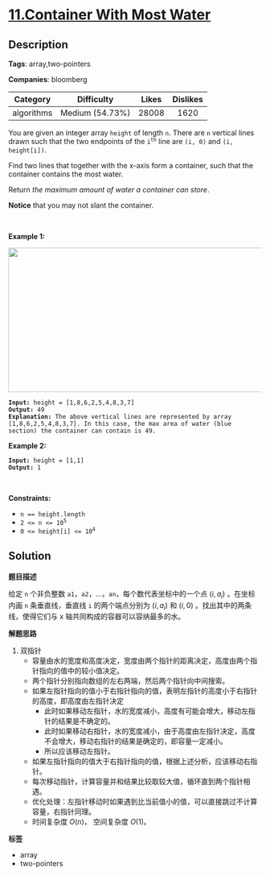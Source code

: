 # [11.Container With Most Water](https://leetcode.com/problems/container-with-most-water/description/)

## Description

**Tags**: array,two-pointers

**Companies**: bloomberg

|  Category  |   Difficulty    | Likes | Dislikes |
| :--------: | :-------------: | :---: | :------: |
| algorithms | Medium (54.73%) | 28008 |   1620   |

<p>You are given an integer array <code>height</code> of length <code>n</code>. There are <code>n</code> vertical lines drawn such that the two endpoints of the <code>i<sup>th</sup></code> line are <code>(i, 0)</code> and <code>(i, height[i])</code>.</p>
<p>Find two lines that together with the x-axis form a container, such that the container contains the most water.</p>
<p>Return <em>the maximum amount of water a container can store</em>.</p>
<p><strong>Notice</strong> that you may not slant the container.</p>
<p>&nbsp;</p>
<p><strong class="example">Example 1:</strong></p>
<img alt="" src="https://s3-lc-upload.s3.amazonaws.com/uploads/2018/07/17/question_11.jpg" style="width: 600px; height: 287px;" />
<pre><code><strong>Input:</strong> height = [1,8,6,2,5,4,8,3,7]
<strong>Output:</strong> 49
<strong>Explanation:</strong> The above vertical lines are represented by array [1,8,6,2,5,4,8,3,7]. In this case, the max area of water (blue section) the container can contain is 49.</code></pre>
<p><strong class="example">Example 2:</strong></p>
<pre><code><strong>Input:</strong> height = [1,1]
<strong>Output:</strong> 1</code></pre>
<p>&nbsp;</p>
<p><strong>Constraints:</strong></p>
<ul>
  <li><code>n == height.length</code></li>
  <li><code>2 &lt;= n &lt;= 10<sup>5</sup></code></li>
  <li><code>0 &lt;= height[i] &lt;= 10<sup>4</sup></code></li>
</ul>

## Solution

**题目描述**

给定 `n` 个非负整数 `a1`，`a2`，…，`an`，每个数代表坐标中的一个点 $(i, a_i)$ 。在坐标内画 `n` 条垂直线，垂直线 `i` 的两个端点分别为 $(i, a_i)$ 和 $(i, 0)$ 。找出其中的两条线，使得它们与 x 轴共同构成的容器可以容纳最多的水。

**解题思路**

1. 双指针
   - 容量由水的宽度和高度决定，宽度由两个指针的距离决定，高度由两个指针指向的值中的较小值决定。
   - 两个指针分别指向数组的左右两端，然后两个指针向中间搜索。
   - 如果左指针指向的值小于右指针指向的值，表明左指针的高度小于右指针的高度，即高度由左指针决定
     - 此时如果移动左指针，水的宽度减小，高度有可能会增大，移动左指针的结果是不确定的。
     - 此时如果移动右指针，水的宽度减小，由于高度由左指针决定，高度不会增大，移动右指针的结果是确定的，即容量一定减小。
     - 所以应该移动左指针。
   - 如果左指针指向的值大于右指针指向的值，根据上述分析，应该移动右指针。
   - 每次移动指针，计算容量并和结果比较取较大值，循环直到两个指针相遇。
   - 优化处理：左指针移动时如果遇到比当前值小的值，可以直接跳过不计算容量，右指针同理。
   - 时间复杂度 $O(n)$， 空间复杂度 $O(1)$。

**标签**

- array
- two-pointers
